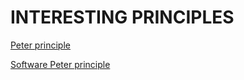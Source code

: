# INTERESTING PRINCIPLES

[Peter principle](https://en.wikipedia.org/wiki/Peter_principle)

[Software Peter principle](https://en.wikipedia.org/wiki/Software_Peter_principle)
